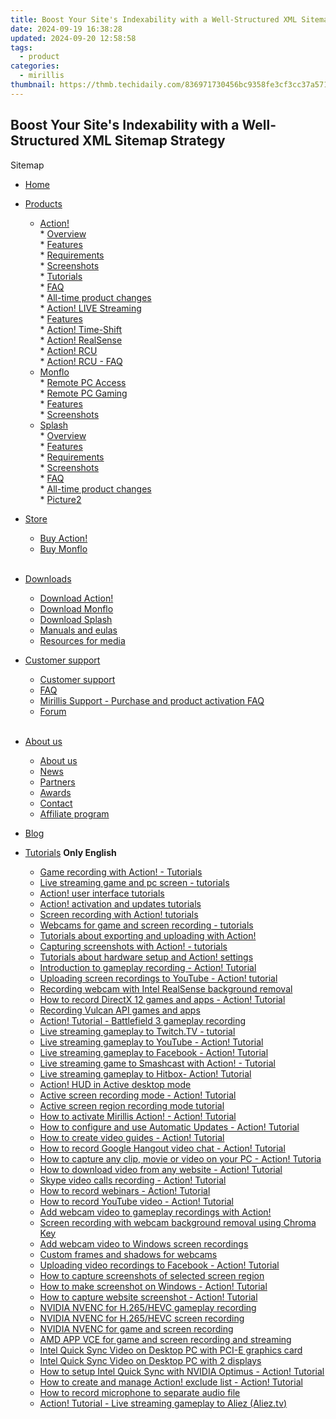```yaml
---
title: Boost Your Site's Indexability with a Well-Structured XML Sitemap Strategy
date: 2024-09-19 16:38:28
updated: 2024-09-20 12:58:58
tags:
  - product
categories:
  - mirillis
thumbnail: https://thmb.techidaily.com/836971730456bc9358fe3cf3cc37a571dba17728e808122dfec490930e9df565.jpg
---
```


## Boost Your Site's Indexability with a Well-Structured XML Sitemap Strategy

Sitemap

* [Home](https://tools.techidaily.com/mirillis/products/)
* [Products](https://tools.techidaily.com/mirillis/products/)  
   * [Action!](https://tools.techidaily.com/mirillis/products/)  
         * [Overview](https://tools.techidaily.com/mirillis/products/)  
         * [Features](https://tools.techidaily.com/mirillis/products/)  
         * [Requirements](https://tools.techidaily.com/mirillis/products/)  
         * [Screenshots](https://tools.techidaily.com/mirillis/products/)  
         * [Tutorials](https://tools.techidaily.com/mirillis/products/)  
         * [FAQ](https://tools.techidaily.com/mirillis/products/)  
         * [All-time product changes](https://tools.techidaily.com/mirillis/products/)  
         * [Action! LIVE Streaming](https://tools.techidaily.com/mirillis/products/)  
         * [Features](https://tools.techidaily.com/mirillis/products/)  
         * [Action! Time-Shift](https://tools.techidaily.com/mirillis/products/)  
         * [Action! RealSense](https://tools.techidaily.com/mirillis/products/)  
         * [Action! RCU](https://tools.techidaily.com/mirillis/products/)  
         * [Action! RCU - FAQ](https://tools.techidaily.com/mirillis/products/)  
   * [Monflo](https://tools.techidaily.com/mirillis/products/)  
         * [Remote PC Access](https://tools.techidaily.com/mirillis/products/)  
         * [Remote PC Gaming](https://tools.techidaily.com/mirillis/products/)  
         * [Features](https://tools.techidaily.com/mirillis/products/)  
         * [Screenshots](https://tools.techidaily.com/mirillis/products/)  
   * [Splash](https://tools.techidaily.com/mirillis/products/)  
         * [Overview](https://tools.techidaily.com/mirillis/products/)  
         * [Features](https://tools.techidaily.com/mirillis/products/)  
         * [Requirements](https://tools.techidaily.com/mirillis/products/)  
         * [Screenshots](https://tools.techidaily.com/mirillis/products/)  
         * [FAQ](https://tools.techidaily.com/mirillis/products/)  
         * [All-time product changes](https://tools.techidaily.com/mirillis/products/)  
         * [Picture2](https://tools.techidaily.com/mirillis/products/)
* [Store](https://tools.techidaily.com/mirillis/products/)  
   * [Buy Action!](https://tools.techidaily.com/mirillis/products/)  
   * [Buy Monflo](https://tools.techidaily.com/mirillis/products/)  
[](https://tools.techidaily.com/mirillis/products/)  
[](https://tools.techidaily.com/mirillis/products/)
[](https://tools.techidaily.com/mirillis/products/)
* [](https://tools.techidaily.com/mirillis/products/)[Downloads](https://tools.techidaily.com/mirillis/products/)  
   * [Download Action!](https://tools.techidaily.com/mirillis/products/)  
   * [Download Monflo](https://tools.techidaily.com/mirillis/products/)  
[](https://tools.techidaily.com/mirillis/products/)  
   * [](https://tools.techidaily.com/mirillis/products/)[Download Splash](https://tools.techidaily.com/mirillis/products/)  
   * [Manuals and eulas](https://tools.techidaily.com/mirillis/products/)  
   * [Resources for media](https://tools.techidaily.com/mirillis/products/)
* [Customer support](https://tools.techidaily.com/mirillis/products/)  
   * [Customer support](https://tools.techidaily.com/mirillis/products/)  
   * [FAQ](https://tools.techidaily.com/mirillis/products/)  
   * [Mirillis Support - Purchase and product activation FAQ](https://tools.techidaily.com/mirillis/products/)  
   * [Forum](https://tools.techidaily.com/mirillis/products/)  
[](https://tools.techidaily.com/mirillis/products/)  
[](https://tools.techidaily.com/mirillis/products/)
[](https://tools.techidaily.com/mirillis/products/)
* [](https://tools.techidaily.com/mirillis/products/)[About us](https://tools.techidaily.com/mirillis/products/)  
   * [About us](https://tools.techidaily.com/mirillis/products/)  
   * [News](https://tools.techidaily.com/mirillis/products/)  
   * [Partners](https://tools.techidaily.com/mirillis/products/)  
   * [Awards](https://tools.techidaily.com/mirillis/products/)  
   * [Contact](https://tools.techidaily.com/mirillis/products/)  
   * [Affiliate program](https://tools.techidaily.com/mirillis/products/)
* [Blog](https://tools.techidaily.com/mirillis/products/)

* [Tutorials](https://tools.techidaily.com/mirillis/products/) **Only English**  
   * [Game recording with Action! - Tutorials](https://tools.techidaily.com/mirillis/products/)  
   * [Live streaming game and pc screen - tutorials](https://tools.techidaily.com/mirillis/products/)  
   * [Action! user interface tutorials](https://tools.techidaily.com/mirillis/products/)  
   * [Action! activation and updates tutorials](https://tools.techidaily.com/mirillis/products/)  
   * [Screen recording with Action! tutorials](https://tools.techidaily.com/mirillis/products/)  
   * [Webcams for game and screen recording - tutorials](https://tools.techidaily.com/mirillis/products/)  
   * [Tutorials about exporting and uploading with Action!](https://tools.techidaily.com/mirillis/products/)  
   * [Capturing screenshots with Action! - tutorials](https://tools.techidaily.com/mirillis/products/)  
   * [Tutorials about hardware setup and Action! settings](https://tools.techidaily.com/mirillis/products/)  
   * [Introduction to gameplay recording - Action! Tutorial](https://tools.techidaily.com/mirillis/products/)  
   * [Uploading screen recordings to YouTube - Action! tutorial](https://tools.techidaily.com/mirillis/products/)  
   * [Recording webcam with Intel RealSense background removal](https://tools.techidaily.com/mirillis/products/)  
   * [How to record DirectX 12 games and apps - Action! Tutorial](https://tools.techidaily.com/mirillis/products/)  
   * [Recording Vulcan API games and apps](https://tools.techidaily.com/mirillis/products/)  
   * [Action! Tutorial - Battlefield 3 gameplay recording](https://tools.techidaily.com/mirillis/products/)  
   * [Live streaming gameplay to Twitch.TV - tutorial](https://tools.techidaily.com/mirillis/products/)  
   * [Live streaming gameplay to YouTube - Action! Tutorial](https://tools.techidaily.com/mirillis/products/)  
   * [Live streaming gameplay to Facebook - Action! Tutorial](https://tools.techidaily.com/mirillis/products/)  
   * [Live streaming game to Smashcast with Action! - Tutorial](https://tools.techidaily.com/mirillis/products/)  
   * [Live streaming gameplay to Hitbox- Action! Tutorial](https://tools.techidaily.com/mirillis/products/)  
   * [Action! HUD in Active desktop mode](https://tools.techidaily.com/mirillis/products/)  
   * [Active screen recording mode - Action! Tutorial](https://tools.techidaily.com/mirillis/products/)  
   * [Active screen region recording mode tutorial](https://tools.techidaily.com/mirillis/products/)  
   * [How to activate Mirillis Action! - Action! Tutorial](https://tools.techidaily.com/mirillis/products/)  
   * [How to configure and use Automatic Updates - Action! Tutorial](https://tools.techidaily.com/mirillis/products/)  
   * [How to create video guides - Action! Tutorial](https://tools.techidaily.com/mirillis/products/)  
   * [How to record Google Hangout video chat - Action! Tutorial](https://tools.techidaily.com/mirillis/products/)  
   * [How to capture any clip, movie or video on your PC - Action! Tutoria](https://tools.techidaily.com/mirillis/products/)  
   * [How to download video from any website - Action! Tutorial](https://tools.techidaily.com/mirillis/products/)  
   * [Skype video calls recording - Action! Tutorial](https://tools.techidaily.com/mirillis/products/)  
   * [How to record webinars - Action! Tutorial](https://tools.techidaily.com/mirillis/products/)  
   * [How to record YouTube video - Action! Tutorial](https://tools.techidaily.com/mirillis/products/)  
   * [Add webcam video to gameplay recordings with Action!](https://tools.techidaily.com/mirillis/products/)  
   * [Screen recording with webcam background removal using Chroma Key](https://tools.techidaily.com/mirillis/products/)  
   * [Add webcam video to Windows screen recordings](https://tools.techidaily.com/mirillis/products/)  
   * [Custom frames and shadows for webcams](https://tools.techidaily.com/mirillis/products/)  
   * [Uploading video recordings to Facebook - Action! Tutorial](https://tools.techidaily.com/mirillis/products/)  
   * [How to capture screenshots of selected screen region](https://tools.techidaily.com/mirillis/products/)  
   * [How to make screenshot on Windows - Action! Tutorial](https://tools.techidaily.com/mirillis/products/)  
   * [How to capture website screenshot - Action! Tutorial](https://tools.techidaily.com/mirillis/products/)  
   * [NVIDIA NVENC for H.265/HEVC gameplay recording](https://tools.techidaily.com/mirillis/products/)  
   * [NVIDIA NVENC for H.265/HEVC screen recording](https://tools.techidaily.com/mirillis/products/)  
   * [NVIDIA NVENC for game and screen recording](https://tools.techidaily.com/mirillis/products/)  
   * [AMD APP VCE for game and screen recording and streaming](https://tools.techidaily.com/mirillis/products/)  
   * [Intel Quick Sync Video on Desktop PC with PCI-E graphics card](https://tools.techidaily.com/mirillis/products/)  
   * [Intel Quick Sync Video on Desktop PC with 2 displays](https://tools.techidaily.com/mirillis/products/)  
   * [How to setup Intel Quick Sync with NVIDIA Optimus - Action! Tutorial](https://tools.techidaily.com/mirillis/products/)  
   * [How to create and manage Action! exclude list - Action! Tutorial](https://tools.techidaily.com/mirillis/products/)  
   * [How to record microphone to separate audio file](https://tools.techidaily.com/mirillis/products/)  
   * [Action! Tutorial - Live streaming gameplay to Aliez (Aliez.tv)](https://mirillis.com/live-streaming-gameplay-aliez-action-tutorial)

<ins class="adsbygoogle"
     style="display:block"
     data-ad-format="autorelaxed"
     data-ad-client="ca-pub-7571918770474297"
     data-ad-slot="1223367746"></ins>



<ins class="adsbygoogle"
     style="display:block"
     data-ad-client="ca-pub-7571918770474297"
     data-ad-slot="8358498916"
     data-ad-format="auto"
     data-full-width-responsive="true"></ins>
